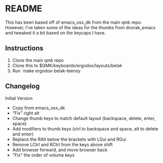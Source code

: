 # README

This has been based off of emacs\_osx\_dk from the main qmk repo. However, I've
taken some of the ideas for the thumbs from dvorak\_emacs and tweaked it a bit
based on the keycaps I have.

## Instructions

1. Clone the main qmk repo
2. Clone this to $QMK/keyboards/ergodox/layouts/belak
3. Run `make ergodox-belak-teensy

## Changelog

Initial Version

* Copy from emacs\_osx\_dk
* "Fix" right alt
* Change thumb keys to match default layout (backspace, delete, enter, space)
* Add modifiers to thumb keys (ctrl to backspace and space, alt to delete and
  enter)
* Replace the RAlt below the brackets with LGui and RGui
* Remove LCtrl and RCtrl from the keys above shift
* Add browser forward, and move browser back
* "Fix" the order of volume keys

